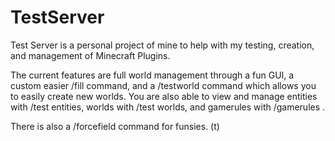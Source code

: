 # TestServer
Test Server is a personal project of mine to help with my testing, creation, and management of Minecraft Plugins.

The current features are full world management through a fun GUI, a custom easier /fill command, and a /testworld command which allows you to easily create new worlds. You are also able to view and manage entities with /test entities, worlds with /test worlds, and gamerules with /gamerules <World>. 

There is also a /forcefield command for funsies.
(t)